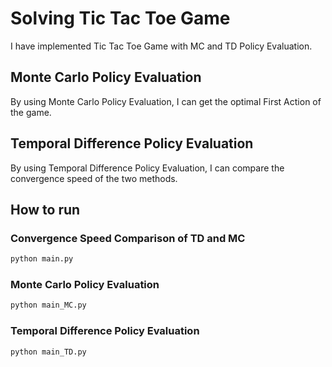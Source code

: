 # Solving Tic Tac Toe Game


I have implemented Tic Tac Toe Game with MC and TD Policy Evaluation.


## Monte Carlo Policy Evaluation
By using Monte Carlo Policy Evaluation, I can get the optimal First Action of the game.


## Temporal Difference Policy Evaluation
By using Temporal Difference Policy Evaluation, I can compare the convergence speed of the two methods.



## How to run

### Convergence Speed Comparison of TD and MC
```bash
python main.py
``` 


### Monte Carlo Policy Evaluation
```bash
python main_MC.py
```

### Temporal Difference Policy Evaluation
```bash
python main_TD.py
```
